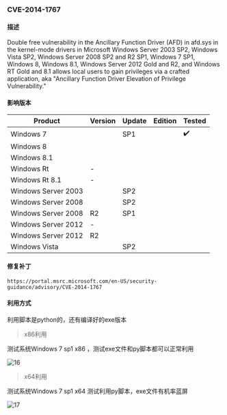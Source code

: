 ### CVE-2014-1767

#### 描述

Double free vulnerability in the Ancillary Function Driver (AFD) in afd.sys in the kernel-mode drivers in Microsoft Windows Server 2003 SP2, Windows Vista SP2, Windows Server 2008 SP2 and R2 SP1, Windows 7 SP1, Windows 8, Windows 8.1, Windows Server 2012 Gold and R2, and Windows RT Gold and 8.1 allows local users to gain privileges via a crafted application, aka "Ancillary Function Driver Elevation of Privilege Vulnerability."

#### 影响版本

| Product             | Version | Update | Edition | Tested             |
| ------------------- | ------- | ------ | ------- | ------------------ |
| Windows 7           |         | SP1    |         | :heavy_check_mark: |
| Windows 8           |         |        |         |                    |
| Windows 8.1         |         |        |         |                    |
| Windows Rt          | -       |        |         |                    |
| Windows Rt 8.1      | -       |        |         |                    |
| Windows Server 2003 |         | SP2    |         |                    |
| Windows Server 2008 |         | SP2    |         |                    |
| Windows Server 2008 | R2      | SP1    |         |                    |
| Windows Server 2012 | -       |        |         |                    |
| Windows Server 2012 | R2      |        |         |                    |
| Windows Vista       |         | SP2    |         |                    |

#### 修复补丁

```
https://portal.msrc.microsoft.com/en-US/security-guidance/advisory/CVE-2014-1767
```

#### 利用方式

利用脚本是python的，还有编译好的exe版本

> x86利用

测试系统Windows 7 sp1 x86 ，测试exe文件和py脚本都可以正常利用

![16](https://github.com/Ascotbe/Random-img/blob/master/WindowsKernelExploits/CVE-2014-1767_win7_x86.gif?raw=true)

> x64利用

测试系统Windows 7 sp1 x64 测试利用py脚本，exe文件有机率蓝屏

![17](https://github.com/Ascotbe/Random-img/blob/master/WindowsKernelExploits/CVE-2014-1767_win7_x64.gif?raw=true)